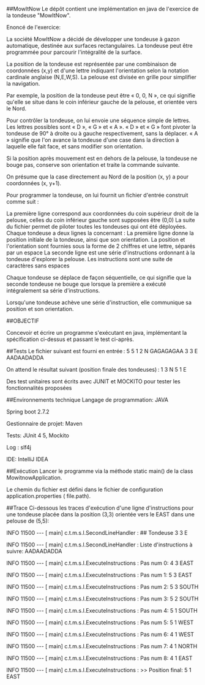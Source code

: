 ##MowItNow
Le dépôt contient une implémentation en java de l'exercice de la tondeuse "MowItNow".

Enoncé de l'exercice:

La société MowItNow a décidé de développer une tondeuse à gazon automatique, destinée aux surfaces rectangulaires. La tondeuse peut être programmée pour parcourir l'intégralité de la surface.

La position de la tondeuse est représentée par une combinaison de coordonnées (x,y) et d'une lettre indiquant l'orientation selon la notation cardinale anglaise (N,E,W,S). La pelouse est divisée en grille pour simplifier la navigation.

Par exemple, la position de la tondeuse peut être « 0, 0, N », ce qui signifie qu'elle se situe dans le coin inférieur gauche de la pelouse, et orientée vers le Nord.

Pour contrôler la tondeuse, on lui envoie une séquence simple de lettres. Les lettres possibles sont « D », « G » et « A ». « D » et « G » font pivoter la tondeuse de 90° à droite ou à gauche respectivement, sans la déplacer. « A » signifie que l'on avance la tondeuse d'une case dans la direction à laquelle elle fait face, et sans modifier son orientation.

Si la position après mouvement est en dehors de la pelouse, la tondeuse ne bouge pas, conserve son orientation et traite la commande suivante.

On présume que la case directement au Nord de la position (x, y) a pour coordonnées (x, y+1).

Pour programmer la tondeuse, on lui fournit un fichier d'entrée construit comme suit :

La première ligne correspond aux coordonnées du coin supérieur droit de la pelouse, celles du coin inférieur gauche sont supposées être (0,0) La suite du fichier permet de piloter toutes les tondeuses qui ont été déployées. Chaque tondeuse a deux lignes la concernant : La première ligne donne la position initiale de la tondeuse, ainsi que son orientation. La position et l'orientation sont fournies sous la forme de 2 chiffres et une lettre, séparés par un espace La seconde ligne est une série d'instructions ordonnant à la tondeuse d'explorer la pelouse. Les instructions sont une suite de caractères sans espaces

Chaque tondeuse se déplace de façon séquentielle, ce qui signifie que la seconde tondeuse ne bouge que lorsque la première a exécuté intégralement sa série d'instructions.

Lorsqu'une tondeuse achève une série d'instruction, elle communique sa position et son orientation.

##OBJECTIF

Concevoir et écrire un programme s'exécutant en java, implémentant la spécification ci-dessus et passant le test ci-après.


##Tests
Le fichier suivant est fourni en entrée : 5 5 1 2 N GAGAGAGAA 3 3 E AADAADADDA

On attend le résultat suivant (position finale des tondeuses) : 1 3 N 5 1 E

Des test unitaires sont écrits avec JUNIT et MOCKITO pour tester les fonctionnalités proposées

##Environnements technique
Langage de programmation: JAVA

Spring boot 2.7.2

Gestionnaire de projet: Maven

Tests: JUnit 4 5, Mockito


Log : slf4j


IDE: IntelliJ IDEA 

##Exécution 
Lancer le programme via la méthode static main() de la class MowitnowApplication.

Le chemin du fichier est défini dans le fichier de configuration application.properties ( file.path).

##Trace 
Ci-dessous les traces d'exécution d'une ligne d'instructions pour une tondeuse placée dans la position  (3,3) orientée vers le EAST dans une pelouse de (5,5):


INFO 11500 --- [           main] c.t.m.s.l.SecondLineHandler              : ## Tondeuse 3 3 E


INFO 11500 --- [           main] c.t.m.s.l.SecondLineHandler              : Liste d'instructions à suivre: AADAADADDA


INFO 11500 --- [           main] c.t.m.s.I.ExecuteInstructions            : Pas num 0: 4 3 EAST


INFO 11500 --- [           main] c.t.m.s.I.ExecuteInstructions            : Pas num 1: 5 3 EAST


INFO 11500 --- [           main] c.t.m.s.I.ExecuteInstructions            : Pas num 2: 5 3 SOUTH


INFO 11500 --- [           main] c.t.m.s.I.ExecuteInstructions            : Pas num 3: 5 2 SOUTH


INFO 11500 --- [           main] c.t.m.s.I.ExecuteInstructions            : Pas num 4: 5 1 SOUTH


INFO 11500 --- [           main] c.t.m.s.I.ExecuteInstructions            : Pas num 5: 5 1 WEST


INFO 11500 --- [           main] c.t.m.s.I.ExecuteInstructions            : Pas num 6: 4 1 WEST


INFO 11500 --- [           main] c.t.m.s.I.ExecuteInstructions            : Pas num 7: 4 1 NORTH


INFO 11500 --- [           main] c.t.m.s.I.ExecuteInstructions            : Pas num 8: 4 1 EAST


INFO 11500 --- [           main] c.t.m.s.I.ExecuteInstructions            : >> Position final: 5 1 EAST


